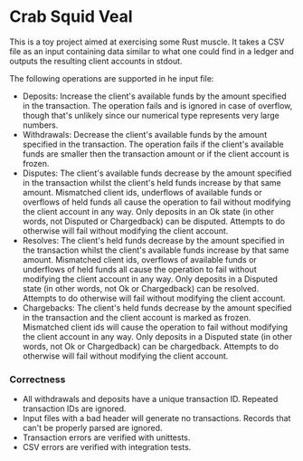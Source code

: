 # Crab Squid Veal

This is a toy project aimed at exercising some Rust muscle.
It takes a CSV file as an input containing data similar to what one could find
in a ledger and outputs the resulting client accounts in stdout.

The following operations are supported in he input file:
* Deposits: Increase the client's available funds by the amount specified in the
  transaction. The operation fails and is ignored in case of overflow, though
  that's unlikely since our numerical type represents very large numbers.
* Withdrawals: Decrease the client's available funds by the amount specified in
  the transaction. The operation fails if the client's available funds are
  smaller then the transaction amount or if the client account is frozen.
* Disputes: The client's available funds decrease by the amount specified in the
  transaction whilst the client's held funds increase by that same amount.
  Mismatched client ids, underflows of available funds or overflows of held
  funds all cause the operation to fail without modifying the client account in
  any way. Only deposits in an Ok state (in other words, not Disputed or
  Chargedback) can be disputed. Attempts to do otherwise will fail without
  modifying the client account. 
* Resolves: The client's held funds decrease by the amount specified in the
  transaction whilst the client's available funds increase by that same amount.
  Mismatched client ids, overflows of available funds or underflows of held
  funds all cause the operation to fail without modifying the client account in
  any way. Only deposits in a Disputed state (in other words, not Ok or
  Chargedback) can be resolved. Attempts to do otherwise will fail without
  modifying the client account. 
* Chargebacks: The client's held funds decrease by the amount specified in the
  transaction and the client account is marked as frozen.
  Mismatched client ids will cause the operation to fail without modifying the
  client account in any way. Only deposits in a Disputed state (in other
  words, not Ok or Chargedback) can be chargedback. Attempts to do otherwise will
  fail without modifying the client account. 

### Correctness 

* All withdrawals and deposits have a unique transaction ID. Repeated
  transaction IDs are ignored.
* Input files with a bad header will generate no transactions. Records that
  can't be properly parsed are ignored.
* Transaction errors are verified with unittests.
* CSV errors are verified with integration tests.
